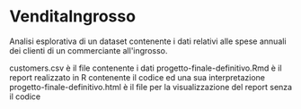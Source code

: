# VenditaIngrosso

Analisi esplorativa di un dataset contenente i dati relativi alle spese annuali dei clienti di un commerciante all'ingrosso.

customers.csv è il file contenente i dati
progetto-finale-definitivo.Rmd è il report realizzato in R contenente il codice ed una sua interpretazione
progetto-finale-definitivo.html è il file per la visualizzazione del report senza il codice
